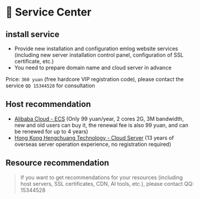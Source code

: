 # &#x1F37F; Service Center

## install service

- Provide new installation and configuration emlog website services (including new server installation control panel, configuration of SSL certificate, etc.)
- You need to prepare domain name and cloud server in advance

Price: `360 yuan` (free hardcore VIP registration code), please contact the service `QQ 15344528` for consultation

## Host recommendation

- [Alibaba Cloud - ECS](https://www.aliyun.com/daily-act/ecs/activity_selection?userCode=n4ts9qpa)
  (Only 99 yuan/year, 2 cores 2G, 3M bandwidth, new and old users can buy it, the renewal fee is also 99 yuan, and can be renewed for up to 4 years)
- [Hong Kong Hengchuang Technology - Cloud Server](http://my.henghost.com/aff.php?aff=8851) (13 years of overseas server operation experience, no registration required)

## Resource recommendation

> If you want to get recommendations for your resources (including host servers, SSL certificates, CDN, AI tools, etc.), please contact QQ: 15344528

